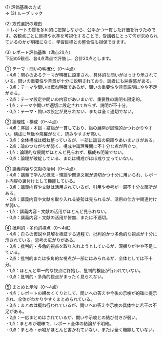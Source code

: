 (1) 評価基準の方式  
→ (3) ルーブリック

(2) 方式選択の理由  
→ レポートの質を多角的に把握しながら、公平かつ一貫した評価を行うためです。各観点ごとに目標や水準を可視化することで、受講者にとって何が求められているのかが明確になり、学習目標との整合性も担保できます。

(3) レポート評価基準（満点20点）  
下記の5観点、各4点満点で評価し、合計20点とします。

① テーマ・問いの明確化（0〜4点）  
・4点：関心のあるテーマが明確に設定され、具体的な問いがはっきり示されている。問いの重要性や背景が十分に説明されており、読者にも納得感がある。  
・3点：テーマや問いは概ね明確であるが、問いの重要性や背景説明にやや不足がある。  
・2点：テーマ設定や問いの内容があいまいで、重要性の説明も限定的。  
・1点：テーマや問いが適切に設定されておらず、説明が不十分。  
・0点：テーマ・問いの設定が見られない、または全く適切でない。  

② 論理性・構成（0〜4点）  
・4点：序論・本論・結論が一貫しており、論の展開が論理的かつわかりやすい。構成に無駄や飛躍がなく、読みやすさが高い。  
・3点：全体構成は概ね整っているが、一部に論旨の飛躍やあいまいさがある。  
・2点：論のつながりが弱く、構成や論理展開に不十分な点が目立つ。  
・1点：論理的な展開がほとんど見られず、構成も明確でない。  
・0点：論理が破綻している、または構成がほぼ成り立っていない。  

③ 講義内容や文献の活用（0〜4点）  
・4点：講義で学んだ概念・理論や関連文献が適切かつ十分に用いられ、レポート内容の裏付けとして機能している。  
・3点：講義内容や文献は活用されているが、引用や参考が一部不十分な箇所がある。  
・2点：講義内容や文献を取り入れる姿勢は見られるが、活用の仕方や関連付けが弱い。  
・1点：講義内容・文献の活用がほとんど見られない。  
・0点：講義内容・文献の活用が皆無、または不適切。  

④ 批判的・多角的視点（0〜4点）  
・4点：自らの仮説や見解を検証する過程で、批判的かつ多角的な視点が十分に示されている。思考の広がりがある。  
・3点：批判的・多角的視点を取り入れようとしているが、深掘りがやや不足している。  
・2点：批判的または多角的な視点が一部にはみられるが、全体としては不十分。  
・1点：ほとんど単一的な視点に終始し、批判的検証が行われていない。  
・0点：批判的・多角的視点がまったく見られない。  

⑤ まとめと示唆（0〜4点）  
・4点：レポートの締めくくりとして、問いへの答えや今後の示唆が的確に提示され、全体がわかりやすくまとめられている。  
・3点：まとめは概ね行われているが、問いへの答えや示唆の具体性に若干の不足がある。  
・2点：一応まとめはされているが、問いや示唆との結び付きが弱い。  
・1点：まとめが曖昧で、レポート全体の結論が不明確。  
・0点：まとめ・示唆がほとんど書かれていない、または全く機能していない。  